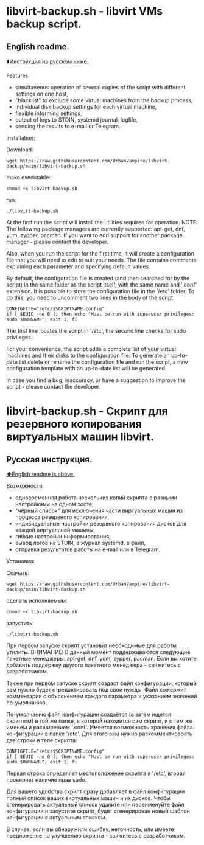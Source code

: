 # libvirt-backup.sh - libvirt VMs backup script.
## English readme.
[:arrow_down:Инструкция на русском ниже.](#libvirt-backup)

Features:

- simultaneous operation of several copies of the script with different settings on one host,
- "blacklist" to exclude some virtual machines from the backup process,
- individual disk backup settings for each virtual machine,
- flexible informing settings,
- output of logs to STDIN, systemd journal, logfile,
- sending the results to e-mail or Telegram.

Installation:

Download:
```
wget https://raw.githubusercontent.com/UrbanVampire/libvirt-backup/main/libvirt-backup.sh
```
make executable:
```
chmod +x libvirt-backup.sh
```
run:
```
./libvirt-backup.sh
```

At the first run the script will install the utilities required for operation.
NOTE: The following package managers are currently supported: apt-get, dnf, yum, zypper, pacman.
If you want to add support for another package manager - please contact the developer.

Also, when you run the script for the first time, it will create a configuration file that you will need to edit to suit your needs. The file contains comments explaining each parameter and specifying default values.

By default, the configuration file is created (and then searched for by the script) in the same folder as the script itself, with the same name and '.conf' extension. It is possible to store the configuration file in the '/etc' folder. To do this, you need to uncomment two lines in the body of the script:

```
CONFIGFILE="/etc/$SCRIPTNAME.config"
if [ $EUID -ne 0 ]; then echo "Must be run with superuser privileges: sudo $OWNNAME"; exit 1; fi
```
The first line locates the script in '/etc', the second line checks for sudo privileges.

For your convenience, the script adds a complete list of your virtual machines and their disks to the configuration file. To generate an up-to-date list delete or rename the configuration file and run the script, a new configuration template with an up-to-date list will be generated.

In case you find a bug, inaccuracy, or have a suggestion to improve the script - please contact the developer.

# libvirt-backup.sh - Скрипт для резервного копирования виртуальных машин libvirt.
## Русская инструкция.
[:arrow_up:English readme is above.](#libvirt-backup)

Возможности:

- одновременная работа нескольких копий скрипта с разными настройками на одном хосте,
- "чёрный список" для исключения части виртуальных машин из процесса резервного копирования,
- индивидуальные настройки резервного копирования дисков для каждой виртуальной машины,
- гибкие настройки информирования,
- вывод логов на STDIN, в журнал systemd, в файл,
- отправка результатов работы на e-mail или в Telegram.

Установка:

Скачать:
```
wget https://raw.githubusercontent.com/UrbanVampire/libvirt-backup/main/libvirt-backup.sh
```
сделать исполняемым:
```
chmod +x libvirt-backup.sh
```
запустить:
```
./libvirt-backup.sh
```

При первом запуске скрипт установит необходимые для работы утилиты.
ВНИМАНИЕ! В данный момент поддерживаются следующие пакетные менеджеры: apt-get, dnf, yum, zypper, pacman.
Если вы хотите добавить поддержку другого пакетного менеджера - свяжитесь с разработчиком.

Также при первом запуске скрипт создаст файл конфигурации, который вам нужно будет отредактировать под свои нужды. Файл сожержит комментарии с объяснением каждого параметра и указанием значений по-умолчанию.

По-умолчанию файл конфигурации создаётся (а затем ищется скриптом) в той же папке, в которой находится сам скрипт, и с тем же именем и расширением '.conf'. Имеется возможность хранения файла конфигурации в папке '/etc'. Для этого вам нужно раскомментирвоать две строки в теле скрипта:

```
CONFIGFILE="/etc/$SCRIPTNAME.config"
if [ $EUID -ne 0 ]; then echo "Must be run with superuser privileges: sudo $OWNNAME"; exit 1; fi
```
Первая строка определяет местоположение скрипта в '/etc', вторая проверяет наличие прав sudo.

Для вашего удобства скрипт сразу добавляет в файл конфигурации полный список ваших виртуальных машин и их дисков. Чтобы сгенерировать актуальный список удалите или переименуйте файл конфигурации и запустите скрипт, будет сгенерирован новый шаблон конфигурации с актуальным списком.

В случае, если вы обнаружили ошибку, неточность, или имеете предложение по улучшению скрипта - свяжитесь с разработчиком.